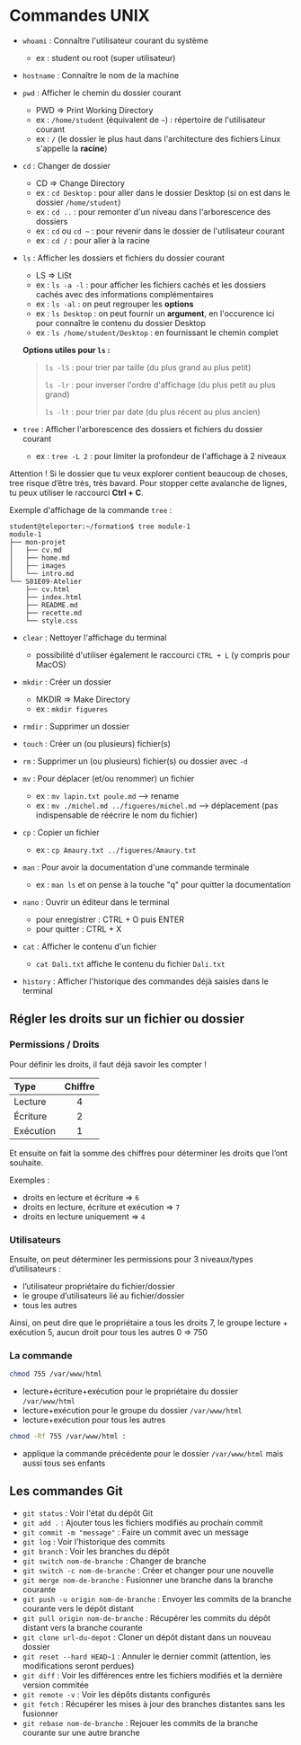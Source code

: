 # Commandes UNIX

- `whoami` : Connaître l'utilisateur courant du système 
	- ex : student ou root (super utilisateur)

- `hostname` : Connaître le nom de la machine

- `pwd` : Afficher le chemin du dossier courant
	- PWD => Print Working Directory
	- ex : `/home/student` (équivalent de `~`) : répertoire de l'utilisateur courant 
	- ex : `/` (le dossier le plus haut dans l'architecture des fichiers Linux s'appelle la **racine**)

- `cd` : Changer de dossier
	- CD => Change Directory
	- ex : `cd Desktop` : pour aller dans le dossier Desktop (si on est dans le dossier `/home/student`)
	- ex : `cd ..` : pour remonter d'un niveau dans l'arborescence des dossiers
	- ex : `cd` ou `cd ~` : pour revenir dans le dossier de l'utilisateur courant
	- ex : `cd /` : pour aller à la racine

- `ls` : Afficher les dossiers et fichiers du dossier courant
	- LS => LiSt
	- ex : `ls -a -l` : pour afficher les fichiers cachés et les dossiers cachés avec des informations complémentaires
	- ex : `ls -al` : on peut regrouper les **options**
	- ex : `ls Desktop` : on peut fournir un **argument**, en l'occurence ici pour connaître le contenu du dossier Desktop
	- ex : `ls /home/student/Desktop` : en fournissant le chemin complet

	**Options utiles pour `ls` :**
	> `ls -lS` : pour trier par taille (du plus grand au plus petit)
	>
  	> `ls -lr` : pour inverser l'ordre d'affichage (du plus petit au plus grand)
	>
	> `ls -lt` : pour trier par date (du plus récent au plus ancien)

- `tree` : Afficher l'arborescence des dossiers et fichiers du dossier courant
	- ex : `tree -L 2` : pour limiter la profondeur de l'affichage à 2 niveaux

Attention ! Si le dossier que tu veux explorer contient beaucoup de choses, tree risque d’être très, très bavard. Pour stopper cette avalanche de lignes, tu peux utiliser le raccourci **Ctrl + C**.

Exemple d'affichage de la commande `tree` :

```
student@teleporter:~/formation$ tree module-1
module-1
├── mon-projet
│   ├── cv.md
│   ├── home.md
│   ├── images
│   └── intro.md
└── S01E09-Atelier
    ├── cv.html
    ├── index.html
    ├── README.md
    ├── recette.md
    └── style.css
```

- `clear` : Nettoyer l'affichage du terminal 
	- possibilité d'utiliser également le raccourci `CTRL + L` (y compris pour MacOS)

- `mkdir` : Créer un dossier
	- MKDIR => Make Directory
	- ex : `mkdir figueres`

- `rmdir` : Supprimer un dossier

- `touch` : Créer un (ou plusieurs) fichier(s)

- `rm` : Supprimer un (ou plusieurs) fichier(s) ou dossier avec `-d`

- `mv` : Pour déplacer (et/ou renommer) un fichier
	- ex : `mv lapin.txt poule.md` --> rename
	- ex : `mv ./michel.md ../figueres/michel.md` --> déplacement (pas indispensable de réécrire le nom du fichier)

- `cp` : Copier un fichier
	- ex : `cp Amaury.txt ../figueres/Amaury.txt`

- `man` : Pour avoir la documentation d'une commande terminale
	- ex : `man ls` et on pense à la touche "q" pour quitter la documentation

- `nano` : Ouvrir un éditeur dans le terminal
	- pour enregistrer : CTRL + O puis ENTER
	- pour quitter : CTRL + X

- `cat` : Afficher le contenu d'un fichier
  - `cat Dali.txt` affiche le contenu du fichier `Dali.txt`

- `history` : Afficher l'historique des commandes déjà saisies dans le terminal



## Régler les droits sur un fichier ou dossier

### Permissions / Droits
Pour définir les droits, il faut déjà savoir les compter !

| **Type**     | **Chiffre** |
|:-------------|:-----------:|
| Lecture      |     4       |
| Écriture     |     2       |
| Exécution    |     1       |

Et ensuite on fait la somme des chiffres pour déterminer les droits que l’ont souhaite.

Exemples :
- droits en lecture et écriture => `6`
- droits en lecture, écriture et exécution => `7`
- droits en lecture uniquement => `4`

### Utilisateurs

Ensuite, on peut déterminer les permissions pour 3 niveaux/types d’utilisateurs :

- l’utilisateur propriétaire du fichier/dossier
- le groupe d’utilisateurs lié au fichier/dossier
- tous les autres

Ainsi, on peut dire que le propriétaire a tous les droits 7, le groupe lecture + exécution 5, aucun droit pour tous les autres 0 => 750

### La commande
```bash
chmod 755 /var/www/html
```

- lecture+écriture+exécution pour le propriétaire du dossier `/var/www/html`
- lecture+exécution pour le groupe du dossier `/var/www/html`
- lecture+exécution pour tous les autres

````bash
chmod -Rf 755 /var/www/html :
````

- applique la commande précédente pour le dossier `/var/www/html` mais aussi tous ses enfants

## Les commandes Git
- `git status` : Voir l'état du dépôt Git
- `git add .` : Ajouter tous les fichiers modifiés au prochain commit
- `git commit -m "message"` : Faire un commit avec un message
- `git log` : Voir l'historique des commits
- `git branch` : Voir les branches du dépôt
- `git switch nom-de-branche` : Changer de branche
- `git switch -c nom-de-branche` : Créer et changer pour une nouvelle
- `git merge nom-de-branche` : Fusionner une branche dans la branche courante
- `git push -u origin nom-de-branche` : Envoyer les commits de la branche courante vers le dépôt distant
- `git pull origin nom-de-branche` : Récupérer les commits du dépôt distant vers la branche courante
- `git clone url-du-depot` : Cloner un dépôt distant dans un nouveau dossier
- `git reset --hard HEAD~1` : Annuler le dernier commit (attention, les modifications seront perdues)
- `git diff` : Voir les différences entre les fichiers modifiés et la dernière version commitée
- `git remote -v` : Voir les dépôts distants configurés
- `git fetch` : Récupérer les mises à jour des branches distantes sans les fusionner
- `git rebase nom-de-branche` : Rejouer les commits de la branche courante sur une autre branche